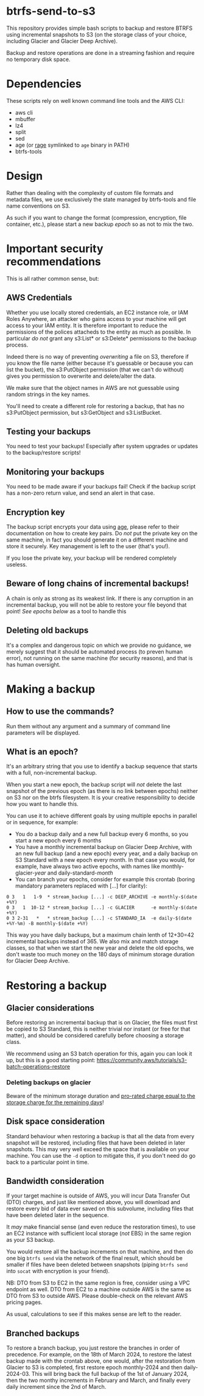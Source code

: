 # btrfs-send-to-s3
This repository provides simple bash scripts to backup and restore BTRFS using incremental snapshots to S3 (on the storage class of your choice, including Glacier and Glacier Deep Archive).

Backup and restore operations are done in a streaming fashion and require no temporary disk space.

# Dependencies
These scripts rely on well known command line tools and the AWS CLI:
* aws cli
* mbuffer
* lz4
* split
* sed
* age (or [rage](https://github.com/str4d/rage/) symlinked to `age` binary in PATH)
* btrfs-tools

# Design
Rather than dealing with the complexity of custom file formats and metadata files, we use exclusively the state managed by btrfs-tools and file name conventions on S3.

As such if you want to change the format (compression, encryption, file container, etc.), please start a new backup _epoch_ so as not to mix the two.

# Important security recommendations
This is all rather common sense, but:

## AWS Credentials
Whether you use locally stored credentials, an EC2 instance role, or IAM Roles Anywhere, an attacker who gains access to your machine will get access to your IAM entity. It is therefore important to reduce the permissions of the polices attacheds to the entity as much as possible. In particular *do not* grant any s3:List* or s3:Delete* permissions to the backup process.

Indeed there is no way of preventing _overwriting_ a file on S3, therefore if you know the file name (either because it's guessable or because you can list the bucket), the s3:PutObject permission (that we can't do without) gives you permission to overwrite and delete/alter the data.

We make sure that the object names in AWS are not guessable using random strings in the key names.

You'll need to create a different role for restoring a backup, that has no s3:PutObject permission, but s3:GetObject and s3:ListBucket.

## Testing your backups
You need to test your backups! Especially after system upgrades or updates to the backup/restore scripts!

## Monitoring your backups
You need to be made aware if your backups fail! Check if the backup script has a non-zero return value, and send an alert in that case.

## Encryption key
The backup script encrypts your data using [age](https://github.com/FiloSottile/age), please refer to their documentation on how to create key pairs. Do *not* put the private key on the same machine, in fact you should generate it on a different machine and store it securely. Key management is left to the user (that's you!).

If you lose the private key, your backup will be rendered completely useless.

## Beware of long chains of incremental backups!
A chain is only as strong as its weakest link. If there is any corruption in an incremental backup, you will not be able to restore your file beyond that point! _See epochs below_ as a tool to handle this

## Deleting old backups
It's a complex and dangerous topic on which we provide no guidance, we merely suggest that it should be automated process (to preven human error), not running on the same machine (for security reasons), and that is has human oversight.

# Making a backup

## How to use the commands?
Run them without any argument and a summary of command line parameters will be displayed.

## What is an epoch?
It's an arbitrary string that you use to identify a backup sequence that starts with a full, non-incremental backup.

When you start a new epoch, the backup script will *not* delete the last snapshot of the previous epoch (as there is no link between epochs) neither on S3 nor on the btrfs filesystem. It is your creative responsibility to decide how you want to handle this.

You can use it to achieve different goals by using multiple epochs in parallel or in sequence, for example:
* You do a backup daily and a new full backup every 6 months, so you start a new epoch every 6 months
* You have a monthly incremental backup on Glacier Deep Archive, with an new full backup (and a new epoch) every year, and a daily backup on S3 Standard with a new epoch every month. In that case you would, for example, have always two active epochs, with names like monthly-glacier-_year_ and daily-standard-_month_
* You can branch your epochs, consider for example this crontab (boring mandatory parameters replaced with \[...\] for clarity):

```
0 3   1   1-9  * stream_backup [...] -c DEEP_ARCHIVE -e monthly-$(date +%Y)
0 3   1  10-12 * stream_backup [...] -c GLACIER      -e monthly-$(date +%Y)
0 3 2-31   *   * stream_backup [...] -c STANDARD_IA  -e daily-$(date +%Y-%m) -B monthly-$(date +%Y)
```

This way you have daily backups, but a maximum chain lenth of 12+30=42 incremental backups instead of 365. We also mix and match storage classes, so that when we start the new year and delete the old epochs, we don't waste too much money on the 180 days of minimum storage duration for Glacier Deep Archive.

# Restoring a backup

## Glacier considerations
Before restoring an incremental backup that is on Glacier, the files must first be copied to S3 Standard, this is neither trivial nor instant (or free for that matter), and should be considered carefully before choosing a storage class.

We recommend using an S3 batch operation for this, again you can look it up, but this is a good starting point: https://community.aws/tutorials/s3-batch-operations-restore

### Deleting backups on glacier
Beware of the minimum storage duration and [pro-rated charge equal to the storage charge for the remaining days](https://aws.amazon.com/s3/pricing/)!

## Disk space consideration
Standard behaviour when restoring a backup is that all the data from every snapshot will be restored, including files that have been deleted in later snapshots. This may very well exceed the space that is available on your machine. You can use the `-d` option to mitigate this, if you don't need do go back to a particular point in time.

## Bandwidth consideration
If your target machine is outside of AWS, you will incur Data Transfer Out (DTO) charges, and just like mentioned above, you will download and restore every bid of data ever saved on this subvolume, including files that have been deleted later in the sequence.

It _may_ make financial sense (and even reduce the restoration times), to use an EC2 instance with sufficient local storage (*not* EBS) in the same region as your S3 backup.

You would restore all the backup increments on that machine, and then do one big `btrfs send` via the network of the final result, which should be smaller if files have been deleted between snapshots (piping `btrfs send` into `socat` with encryption is your friend).

NB: DTO from S3 to EC2 in the same region is free, consider using a VPC endpoint as well. DTO from EC2 to a machine outside AWS is the same as DTO from S3 to outside AWS. Please double-check on the relevant AWS pricing pages.

As usual, calculations to see if this makes sense are left to the reader.

## Branched backups
To restore a branch backup, you just restore the branches in order of precedence. For example, on the 18th of March 2024, to restore the latest backup made with the crontab above, one would, after the restoration from Glacier to S3 is completed, first restore epoch monthly-2024 and then daily-2024-03.
This will bring back the full backup of the 1st of January 2024, then the two monthy increments in February and March, and finally every daily increment since the 2nd of March.